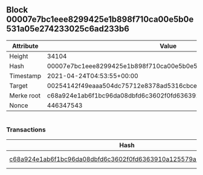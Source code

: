 ## Block 00007e7bc1eee8299425e1b898f710ca00e5b0e531a05e274233025c6ad233b6

Attribute | Value
--- | ---
Height | 34104
Hash | 00007e7bc1eee8299425e1b898f710ca00e5b0e531a05e274233025c6ad233b6
Timestamp | 2021-04-24T04:53:55+00:00
Target | 00254142f49eaaa504dc75712e8378ad5316cbcead634704b3734b6271167cc4
Merke root | c68a924e1ab6f1bc96da08dbfd6c3602f0fd6363910a125579a8f53927e05d8d
Nonce | 446347543

```

```

### Transactions

Hash | Amount
--- | ---
[c68a924e1ab6f1bc96da08dbfd6c3602f0fd6363910a125579a8f53927e05d8d](c68a924e1ab6f1bc96da08dbfd6c3602f0fd6363910a125579a8f53927e05d8d.md) | 10.00000000 SKEPTI 
